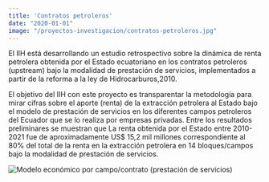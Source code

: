 ```yaml
---
title: 'Contratos petroleros'
date: "2020-01-01"
image: "/proyectos-investigacion/contratos-petroleros.jpg"
---
```


El IIH está desarrollando un estudio retrospectivo sobre la dinámica de renta petrolera obtenida por el Estado ecuatoriano en los contratos petroleros (upstream) bajo la modalidad de prestación de servicios, implementados a partir de la reforma a la ley de Hidrocarburos,2010.

El objetivo del IIH con este proyecto es transparentar la metodología para mirar cifras sobre el aporte (renta) de la extracción petrolera al Estado bajo el modelo de prestación de servicios en los diferentes campos petroleros del Ecuador que se lo realiza por empresas privadas. Entre los resultados preliminares se muestran que La renta obtenida por el Estado entre 2010-2021 fue de aproximadamente US$ 15,2 mil millones correspondiente al 80% del total de la renta en la extracción petrolera en 14 bloques/campos bajo la modalidad de prestación de servicios.

![Modelo económico por campo/contrato (prestación de servicios)](/proyectos-investigacion/contratos-petroleros-modelo-economico.png)